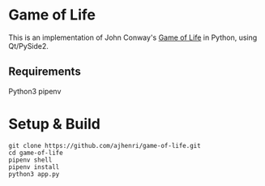 # Game of Life

This is an implementation of John Conway's [Game of Life](https://en.wikipedia.org/wiki/Conway%27s_Game_of_Life) in Python, using Qt/PySide2.

## Requirements
Python3
pipenv

# Setup & Build
`git clone https://github.com/ajhenri/game-of-life.git`  
`cd game-of-life`  
`pipenv shell`  
`pipenv install`  
`python3 app.py`  